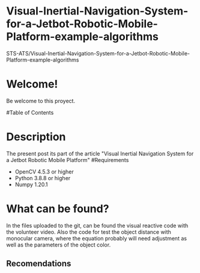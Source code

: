 # Visual-Inertial-Navigation-System-for-a-Jetbot-Robotic-Mobile-Platform-example-algorithms
STS-ATS/Visual-Inertial-Navigation-System-for-a-Jetbot-Robotic-Mobile-Platform-example-algorithms

# Welcome!
Be welcome to this proyect.

#Table of Contents

# Description

The present post its part of the article  "Visual Inertial Navigation System for a Jetbot Robotic Mobile Platform"
#Requirements
- OpenCV 4.5.3 or higher
- Python 3.8.8 or higher
- Numpy 1.20.1

# What can be found?
In the files uploaded to the git, can be found the visual reactive code with the volunteer video. Also the code for test the object distance with monocular camera, where the equation probably will need adjustment as well as the parameters of the object color.

## Recomendations
